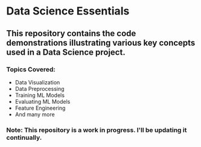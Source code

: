 # Data Science Essentials

## This repository contains the code demonstrations illustrating various key concepts used in a Data Science project.

### Topics Covered:
- Data Visualization
- Data Preprocessing
- Training ML Models
- Evaluating ML Models
- Feature Engineering
- And many more

### Note: This repository is a work in progress. I'll be updating it continually.
